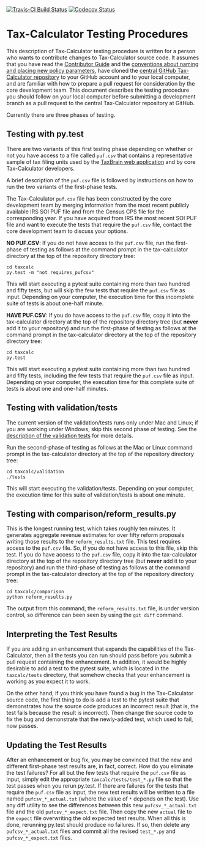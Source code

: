 [![Travis-CI Build Status](https://travis-ci.org/open-source-economics/Tax-Calculator.svg?branch=master)](https://travis-ci.org/open-source-economics/Tax-Calculator)
[![Codecov Status](https://codecov.io/github/open-source-economics/Tax-Calculator/coverage.svg?precision=2)](https://codecov.io/github/open-source-economics/Tax-Calculator)

Tax-Calculator Testing Procedures
=================================

This description of Tax-Calculator testing procedure is written for a
person who wants to contribute changes to Tax-Calculator source code.
It assumes that you have read the [Contributor
Guide](http://taxcalc.readthedocs.io/en/latest/contributor_guide.html)
and the [conventions about naming and placing new policy
parameters](http://taxcalc.readthedocs.io/en/latest/parameter_naming.html),
have cloned the [central GitHub Tax-Calculator
repository](https://github.com/open-source-economics/Tax-Calculator)
to your GitHub account and to your local computer, and are familiar
with how to prepare a pull request for consideration by the core
development team.  This document describes the testing procedure you
should follow on your local computer before submitting a development
branch as a pull request to the central Tax-Calculator repository at
GitHub.

Currently there are three phases of testing.

Testing with py.test
--------------------

There are two variants of this first testing phase depending on
whether or not you have access to a file called `puf.csv` that
contains a representative sample of tax filing units used by the
[TaxBrain web application](http://www.ospc.org/taxbrain) and by core
Tax-Calculator developers.

A brief description of the `puf.csv` file is followed by
instructions on how to run the two variants of the first-phase tests.

The Tax-Calculator `puf.csv` file has been constructed by the core
development team by merging information from the most recent publicly
available IRS SOI PUF file and from the Census CPS file for the
corresponding year.  If you have acquired from IRS the most recent SOI
PUF file and want to execute the tests that require the `puf.csv`
file, contact the core development team to discuss your options.

**NO PUF.CSV**: If you do not have access to the `puf.csv` file,
run the first-phase of testing as follows at the command prompt in the
tax-calculator directory at the top of the repository directory tree:

```
cd taxcalc
py.test -m "not requires_pufcsv"
```

This will start executing a pytest suite containing more than two
hundred and fifty tests, but will skip the few tests that require the
`puf.csv` file as input.  Depending on your computer, the
execution time for this incomplete suite of tests is about one-half
minute.

**HAVE PUF.CSV**: If you do have access to the `puf.csv` file,
copy it into the tax-calculator directory at the top of the repository
directory tree (but **never** add it to your repository) and run the
first-phase of testing as follows at the command prompt in the
tax-calculator directory at the top of the repository directory tree:

```
cd taxcalc
py.test
```

This will start executing a pytest suite containing more than two
hundred and fifty tests, including the few tests that require the `puf.csv`
file as input.  Depending on your computer, the execution time for
this complete suite of tests is about one and one-half minutes.

Testing with validation/tests
-----------------------------

The current version of the validation/tests runs only under Mac and Linux;
if you are working under Windows, skip this second phase of testing.  See
the [description of the validation tests](taxcalc/validation/README.md)
for more details.

Run the second-phase of testing as follows at the Mac or Linux command
prompt in the tax-calculator directory at the top of the repository
directory tree:

```
cd taxcalc/validation
./tests
```

This will start executing the validation/tests.  Depending
on your computer, the execution time for this suite of
validation/tests is about one minute.

Testing with comparison/reform_results.py
-----------------------------------------

This is the longest running test, which takes roughly ten minutes.  It
generates aggregate revenue estimates for over fifty reform proposals
writing those results to the `reform_results.txt` file.  This test
requires access to the `puf.csv` file.  So, if you do not have access
to this file, skip this test.  If you do have access to the `puf.csv`
file, copy it into the tax-calculator directory at the top of the
repository directory tree (but **never** add it to your repository)
and run the third-phase of testing as follows at the command prompt in
the tax-calculator directory at the top of the repository directory
tree:

```
cd taxcalc/comparison
python reform_results.py
```

The output from this command, the `reform_results.txt` file, is under
version control, so difference can been seen by using the `git diff`
command.

Interpreting the Test Results
-----------------------------

If you are adding an enhancement that expands the capabilities of the
Tax-Calculator, then all the tests you can run should pass before you
submit a pull request containing the enhancement.  In addition, it
would be highly desirable to add a test to the pytest suite, which is
located in the ```taxcalc/tests``` directory, that somehow checks that
your enhancement is working as you expect it to work.

On the other hand, if you think you have found a bug in the
Tax-Calculator source code, the first thing to do is add a test to the
pytest suite that demonstrates how the source code produces an
incorrect result (that is, the test fails because the result is
incorrect).  Then change the source code to fix the bug and
demonstrate that the newly-added test, which used to fail, now passes.

Updating the Test Results
-------------------------

After an enhancement or bug fix, you may be convinced that the new and
different first-phase test results are, in fact, correct.  How do you
eliminate the test failures?  For all but the few tests that require
the `puf.csv` file as input, simply edit the appropriate
`taxcalc/tests/test_*.py` file so that the test passes when you
rerun py.test.  If there are failures for the tests that require
the `puf.csv` file as input, the new test results will be written
to a file named `pufcsv_*_actual.txt` (where the value of `*`
depends on the test).  Use any diff utility to see the differences
between this new `pufcsv_*_actual.txt` file and the old
`pufcsv_*_expect.txt` file.  Then copy the new `actual` file
to the `expect` file overwriting the old expected test results.  When
all this is done, rerunning py.test should produce no failures.
If so, then delete any `pufcsv_*_actual.txt` files and commit all
the revised `test_*.py` and `pufcsv_*_expect.txt` files.
